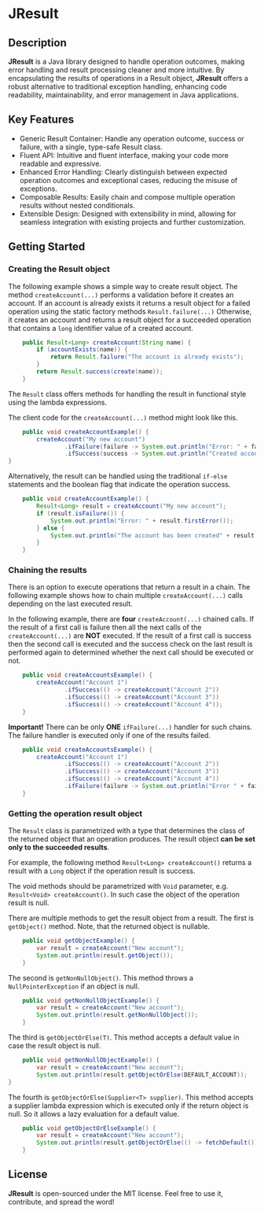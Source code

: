 # JResult
## Description
**JResult** is a Java library designed to handle operation outcomes, making error handling and result processing cleaner and more intuitive. 
By encapsulating the results of operations in a Result<T> object, **JResult** offers a robust alternative to traditional exception handling, enhancing code readability, maintainability, and error management in Java applications.
## Key Features
* Generic Result Container: Handle any operation outcome, success or failure, with a single, type-safe Result<T> class.
* Fluent API: Intuitive and fluent interface, making your code more readable and expressive.
* Enhanced Error Handling: Clearly distinguish between expected operation outcomes and exceptional cases, reducing the misuse of exceptions.
* Composable Results: Easily chain and compose multiple operation results without nested conditionals.
* Extensible Design: Designed with extensibility in mind, allowing for seamless integration with existing projects and further customization.
## Getting Started
### Creating the Result object
The following example shows a simple way to create result object. The method `createAccount(...)` performs a validation before it creates an account.
If an account is already exists it returns a result object for a failed operation using the static factory methods `Result.failure(...)`
Otherwise, it creates an account and returns a result object for a succeeded operation that contains a `long` identifier value of a created account.

```Java
    public Result<Long> createAccount(String name) {
        if (accountExists(name)) {
            return Result.failure("The account is already exists");
        }
        return Result.success(create(name));
    }
```

The `Result` class offers methods for handling the result in functional style using the lambda expressions.

The client code for the `createAccount(...)` method might look like this.
```Java
    public void createAccountExample() {
        createAccount("My new account")
                .ifFailure(failure -> System.out.println("Error: " + failure.firstError()))
                .ifSuccess(success -> System.out.println("Created account " + success.getObject()));
}
```
Alternatively, the result can be handled using the traditional `if-else` statements and the boolean flag that indicate the operation success.
```Java
    public void createAccountExample() {
        Result<Long> result = createAccount("My new account");
        if (result.isFailure()) {
            System.out.println("Error: " + result.firstError());
        } else {
            System.out.println("The account has been created" + result.getObject());
        }
    }
```

### Chaining the results
There is an option to execute operations that return a result in a chain. The following example shows how to chain multiple `createAccount(...)` 
calls depending on the last executed result. 

In the following example, there are **four** `createAccount(...)` chained calls.
If the result of a first call is failure then all the next calls of the `createAccount(...)` are **NOT** executed. 
If the result of a first call is success then the second call is executed and the success check on the last result is performed again to determined whether the next call should be executed or not.

```Java
    public void createAccountsExample() {
        createAccount("Account 1")
                .ifSuccess(() -> createAccount("Account 2"))
                .ifSuccess(() -> createAccount("Account 3"))
                .ifSuccess(() -> createAccount("Account 4"));
    }
```

**Important!** There can be only **ONE** `ifFailure(...)` handler for such chains. The failure handler is executed only if one of the results failed.
```Java
    public void createAccountsExample() {
        createAccount("Account 1")
                .ifSuccess(() -> createAccount("Account 2"))
                .ifSuccess(() -> createAccount("Account 3"))
                .ifSuccess(() -> createAccount("Account 4"))
                .ifFailure(failure -> System.out.println("Error " + failure.firstError()));
    }

```

### Getting the operation result object
The `Result` class is parametrized with a type that determines the class of the returned object that an operation produces.
The result object **can be set only to the succeeded results**. 

For example, the following method `Result<Long> createAccount()` returns a result with a `Long` object if the operation result is success. 

The void methods should be parametrized with `Void` parameter, e.g. `Result<Void> createAccount()`. In such case the object of the operation result is null.

There are multiple methods to get the result object from a result.
The first is `getObject()` method. Note, that the returned object is nullable.
```Java
    public void getObjectExample() {
        var result = createAccount("New account");
        System.out.println(result.getObject());
    }

```

The second is `getNonNullObject()`. This method throws a `NullPointerException` if an object is null.
```Java
    public void getNonNullObjectExample() {
        var result = createAccount("New account");
        System.out.println(result.getNonNullObject());
    }
```

The third is `getObjectOrElse(T)`. This method accepts a default value in case the result object is null.
```Java
    public void getNonNullObjectExample() {
        var result = createAccount("New account");
        System.out.println(result.getObjectOrElse(DEFAULT_ACCOUNT));
}
```

The fourth is `getObjectOrElse(Supplier<T> supplier)`. This method accepts a supplier lambda expression which is executed only if the return object is null.
So it allows a lazy evaluation for a default value.
```Java
    public void getObjectOrElseExample() {
        var result = createAccount("New account");
        System.out.println(result.getObjectOrElse(() -> fetchDefault()));
    }
```

## License
**JResult** is open-sourced under the MIT license. Feel free to use it, contribute, and spread the word!
